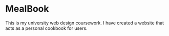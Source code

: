 # MealBook
This is my university web design coursework. I have created a website that acts as a personal cookbook for users. 
